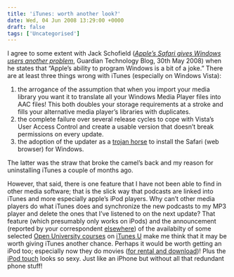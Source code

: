 ```yaml
---
title: 'iTunes: worth another look?'
date: Wed, 04 Jun 2008 13:29:00 +0000
draft: false
tags: ['Uncategorised']
---
```


I agree to some extent with Jack Schofield (_[Apple’s Safari gives Windows users another problem](http://blogs.guardian.co.uk/technology/2008/05/30/apples_safari_gives_windows_users_another_problem.html)_, Guardian Technology Blog, 30th May 2008) when he states that “Apple’s ability to program Windows is a bit of a joke.” There are at least three things wrong with iTunes (especially on Windows Vista):

1.  the arrogance of the assumption that when you import your media library you want it to translate all your Windows Media Player files into AAC files! This both doubles your storage requirements at a stroke and fills your alternative media player’s libraries with duplicates.
2.  the complete failure over several release cycles to cope with Vista’s User Access Control and create a usable version that doesn’t break permissions on every update.
3.  the adoption of the updater as a [trojan horse](http://www.guardian.co.uk/technology/2008/mar/27/apple.safari) to install the Safari (web browser) for Windows.

The latter was the straw that broke the camel’s back and my reason for uninstalling iTunes a couple of months ago.

However, that said, there is one feature that I have not been able to find in other media software; that is the slick way that podcasts are linked into iTunes and more especially apple’s iPod players. Why can’t other media players do what iTunes does and synchronize the new podcasts to my MP3 player and delete the ones that I’ve listened to on the next update? That feature (which presumably only works on iPods) and the announcement (reported by your correspondent [elsewhere](http://llcommunity.blogspot.com/2008/06/light-years-ahead.html)) of the availabilty of some selected [Open University courses](http://www.open.ac.uk/itunes/) on [iTunes U](http://www.apple.com/education/itunesu_mobilelearning/itunesu.html) make me think that it may be worth giving iTunes another chance. Perhaps it would be worth getting an iPod too; especially now they do movies ([for rental and download](http://www.guardian.co.uk/media/2008/jun/04/apple.digitalmedia))! Plus the [iPod touch](http://www.apple.com/ipodtouch/) looks so sexy. Just like an iPhone but without all that redundant phone stuff!